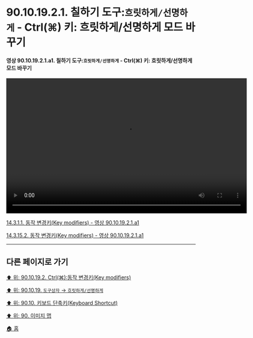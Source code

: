 # 90.10.19.2.1. 칠하기 도구:`흐릿하게/선명하게` - Ctrl(⌘) 키: 흐릿하게/선명하게 모드 바꾸기

<a id="90-10-19-02-01-a1"></a>

#### 영상 90.10.19.2.1.a1. 칠하기 도구:`흐릿하게/선명하게` - Ctrl(⌘) 키: 흐릿하게/선명하게 모드 바꾸기
<video controls="controls" width="640" height="360" src="https://github.com/wonder13662/gimp/assets/15767104/16fddf26-837b-49c8-ad13-999b5893d219"></video>

[14.3.1.1. 동작 변경키(Key modifiers) - 영상 90.10.19.2.1.a1](./14-03-01-01-key_modifiers.md#90-10-19-02-01-a1)

[14.3.15.2. 동작 변경키(Key modifiers) - 영상 90.10.19.2.1.a1](./14-03-15-02-key_modifiers.md#90-10-19-02-01-a1)

***

## 다른 페이지로 가기

[⬆️ 위: 90.10.19.2. Ctrl(⌘):동작 변경키(Key modifiers)](./90-10-19-02-00-key_modifier-ctrl.md)

[⬆️ 위: 90.10.19. `도구상자` → `흐릿하게/선명하게`](./90-10-19-00-tool_box-blur_sharpen.md)

[⬆️ 위: 90.10. 키보드 단축키(Keyboard Shortcut)](./90-10-00-keyboard_shortcut.md)

[⬆️ 위: 90. 이미지 맵](./90-00-image-map.md)

[🏠 홈](./00-home.md)